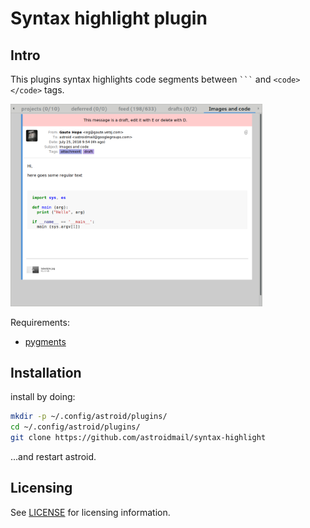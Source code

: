 Syntax highlight plugin
====================

Intro
-----

This plugins syntax highlights code segments between `` ``` `` and `<code></code>` tags.

<img width="80%" src="https://raw.githubusercontent.com/astroidmail/astroid-syntax-highlight/master/demo.png">

Requirements:

  * [pygments](http://pygments.org/)

Installation
------------

install by doing:

```sh
mkdir -p ~/.config/astroid/plugins/
cd ~/.config/astroid/plugins/
git clone https://github.com/astroidmail/syntax-highlight
```
...and restart astroid.

Licensing
---------

See [LICENSE](./LICENSE) for licensing information.

